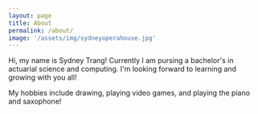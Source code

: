 ```yaml
---
layout: page
title: About
permalink: /about/
image: '/assets/img/sydneyoperahouse.jpg'
---
```


Hi, my name is Sydney Trang! Currently I am pursing a bachelor's in actuarial science and computing. I'm looking forward to learning and growing with you all!

My hobbies include drawing, playing video games, and playing the piano and saxophone!


